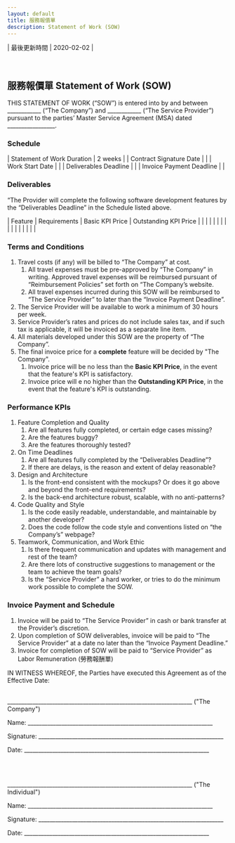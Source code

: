 ```yaml
---
layout: default
title: 服務報價單
description: Statement of Work (SOW)
---
```


| 最後更新時間 | 2020-02-02 |

<br>

## 服務報價單 Statement of Work (SOW)

THIS STATEMENT OF WORK (“SOW”) is entered into by and between ____________ (“The Company”) and ____________ (“The Service Provider”) pursuant to the parties’ Master Service Agreement (MSA) dated _________________.

### Schedule

| Statement of Work Duration | 2 weeks | 
| Contract Signature Date |  |
| Work Start Date |  |
| Deliverables Deadline |  |
| Invoice Payment Deadline |  |

### Deliverables

“The Provider will complete the following software development features by the “Deliverables Deadline” in the Schedule listed above.

| Feature | Requirements | Basic KPI Price | Outstanding KPI Price |
| | | | |
| | | | |
| | | | |

### Terms and Conditions
1. Travel costs (if any) will be billed to “The Company” at cost. 
	1. All travel expenses must be pre-approved by “The Company”  in writing. Approved travel expenses will be reimbursed pursuant of “Reimbursement Policies” set forth on “The Company’s website.
	1. All travel expenses incurred during this SOW will be reimbursed to “The Service Provider” to later than the “Invoice Payment Deadline”.
1. The Service Provider will be available to work a minimum of 30 hours per week.
1. Service Provider’s rates and prices do not include sales tax, and if such tax is applicable, it will be invoiced as a separate line item.
1. All materials developed under this SOW are the property of “The Company”.
1. The final invoice price for a **complete** feature will be decided by "The Company".
	1. Invoice price will be no less than the **Basic KPI Price**, in the event that the feature's KPI is satisfactory.
	1. Invoice price will e no higher than the **Outstanding KPI Price**, in the event that the feature's KPI is outstanding.

### Performance KPIs

1. Feature Completion and Quality
	1. Are all features fully completed, or certain edge cases missing?
	1. Are the features buggy?
	1. Are the features thoroughly tested?
1. On Time Deadlines
	1. Are all features fully completed by the “Deliverables Deadline”?
	1. If there are delays, is the reason and extent of delay reasonable?
1. Design and Architecture
	1. Is the front-end consistent with the mockups? Or does it go above and beyond the front-end requirements?
	1. Is the back-end architecture robust, scalable, with no anti-patterns?
1. Code Quality and Style
	1. Is the code easily readable, understandable, and maintainable by another developer?
	1. Does the code follow the code style and conventions listed on “the Company’s” webpage?
1. Teamwork, Communication, and Work Ethic
	1. Is there frequent communication and updates with management and rest of the team?
	1. Are there lots of constructive suggestions to management or the team to achieve the team goals?
	1. Is the “Service Provider” a hard worker, or tries to do the minimum work possible to complete the SOW.

### Invoice Payment and Schedule

1. Invoice will be paid to “The Service Provider” in cash or bank transfer at the Provider’s discretion.
1. Upon completion of SOW deliverables, invoice will be paid to “The Service Provider” at a date no later than the “Invoice Payment Deadline.”
1. Invoice for completion of SOW will be paid to “Service Provider” as Labor Remuneration (勞務報酬單)

IN WITNESS WHEREOF, the Parties have executed this Agreement as of the Effective Date: 
<br>
<br>

__________________________________________________________________ ("The Company")

Name: __________________________________________________________________

Signature: __________________________________________________________________

Date: __________________________________________________________________

<br>
<br>

__________________________________________________________________ ("The Individual")

Name: __________________________________________________________________

Signature: __________________________________________________________________

Date: __________________________________________________________________